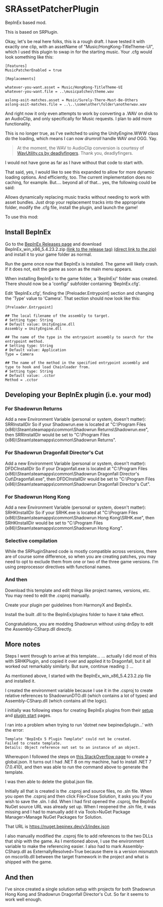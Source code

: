 # SRAssetPatcherPlugin
BepInEx based mod. 

This is based on SRPlugin.

Okay, let's be real here folks, this is a rough draft. I have tested it with exactly one clip, with an assetName of "Music/HongKong-TitleTheme-UI", which I used this plugin to swap in for the starting music.
Your .cfg would look something like this:

	[Features]
	MusicPatcherEnabled = true
	
	[Replacements]
	
	whatever-you-want.asset = Music/HongKong-TitleTheme-UI
	whatever-you-want.file = ..\musicpatches\theme.wav
	
	aslong-asit-matches.asset = Music/Surely-There-Must-Be-Others
	aslong-asit-matches.file = ..\..\some\other\folder\anotherwav.wav


And right now it only even attempts to work by converting a .WAV on disk to an AudioClip, and only specifically for Music requests. I plan to add more functionality.

This is no longer true, as I've switched to using the UnityEngine.WWW class do the loading, which means I can now *drumroll* handle WAV *and* OGG. Yay.

>At the moment, the WAV to AudioClip conversion is courtesy of [WavUtility.cs by deadlyfingers](https://github.com/deadlyfingers/UnityWav). Thank you, deadlyfingers.

I would not have gone as far as I have without that code to start with.

That said, yes, I would like to see this expanded to allow for more dynamic loading options. And efficiently, too. The current implementation does no caching, for example. But.... beyond all of that... yes, the following could be said:

Allows dynamically replacing music tracks without needing to work with asset bundles. Just drop your replacement tracks into the appropriate folder, modify the .cfg file, install the plugin, and launch the game!

To use this mod:

## Install BepInEx
Go to the [BepInEx Releases page](https://github.com/BepInEx/BepInEx/releases/) and download BepInEx_win_x86_5.4.23.2.zip [(link to the release tag)](https://github.com/BepInEx/BepInEx/releases/tag/v5.4.23.2) [(direct link to the zip)](https://github.com/BepInEx/BepInEx/releases/download/v5.4.23.2/BepInEx_win_x86_5.4.23.2.zip) and install it to your game folder as normal.

Run the game once now that BepInEx is installed. The game will likely crash. If it does not, exit the game as soon as the main menu appears.

When installing BepInEx to the game folder, a 'BepInEx/' folder was created. There should now be a 'config/' subfolder containing 'BepInEx.cfg'.

Edit 'BepInEx.cfg', finding the [Preloader.Entrypoint] section and changing the 'Type' value to 'Camera'. That section should now look like this:

	[Preloader.Entrypoint]
	
	## The local filename of the assembly to target.
	# Setting type: String
	# Default value: UnityEngine.dll
	Assembly = UnityEngine.dll

	## The name of the type in the entrypoint assembly to search for the entrypoint method.
	# Setting type: String
	# Default value: Application
	Type = Camera

	## The name of the method in the specified entrypoint assembly and type to hook and load Chainloader from.
	# Setting type: String
	# Default value: .cctor
	Method = .cctor

## Developing your BepInEx plugin (i.e. your mod)
### For Shadowrun Returns
Add a new Environment Variable (personal or system, doesn't matter):
	SRRInstallDir
	<The folder where your Shadowrun.exe is located>
So if your Shadowrun.exe is located at "C:\Program Files (x86)\Steam\steamapps\common\Shadowrun Returns\Shadowrun.exe", then SRRInstallDir would be set to "C:\Program Files (x86)\Steam\steamapps\common\Shadowrun Returns".

### For Shadowrun Dragonfall Director's Cut
Add a new Environment Variable (personal or system, doesn't matter):
	DFDCInstallDir
	<The folder where your Dragonfall.exe is located>
So if your Dragonfall.exe is located at "C:\Program Files (x86)\Steam\steamapps\common\Shadowrun Dragonfall Director's Cut\Dragonfall.exe", then DFDCInstallDir would be set to "C:\Program Files (x86)\Steam\steamapps\common\Shadowrun Dragonfall Director's Cut".

### For Shadowrun Hong Kong
Add a new Environment Variable (personal or system, doesn't matter):
	SRHKInstallDir
	<The folder where your SRHK.exe is located>
So if your SRHK.exe is located at "C:\Program Files (x86)\Steam\steamapps\common\Shadowrun Hong Kong\SRHK.exe", then SRHKInstallDir would be set to "C:\Program Files (x86)\Steam\steamapps\common\Shadowrun Hong Kong".

### Selective compilation
While the SRPluginShared code is mostly compatible across versions, there are of course some difference, so when you are creating patches, you may need to opt to exclude them from one or two of the three game versions. I'm using preprocessor directives with functional names.


### And then
Download this template and edit things like project names, versions, etc. You may need to edit the .csproj manually.

Create your plugin per guidelines from HarmonyX and BepInEx.

Install the built .dll to the BepInEx/plugins folder to have it take effect.

Congratulations, you are modding Shadowrun without using dnSpy to edit the Assembly-CSharp.dll directly.

## More notes
Steps I went through to arrive at this template...
... actually I did most of this with SRHKPlugin, and copied it over and applied it to Dragonfall, but it all worked out remarkably similarly. But sure, continue reading :) ...

As mentioned above, I started with the BepInEx_win_x86_5.4.23.2.zip file and installed it.

I created the environment variable because I use it in the .csproj to create relative references to ShadowrunDTO.dll (which contains a lot of types) and Assembly-CSharp.dll (which contains all the logic).

I initially was following steps for creating BepInEx plugins from their [setup](https://docs.bepinex.dev/articles/dev_guide/plugin_tutorial/1_setup.html) and [plugin start](https://docs.bepinex.dev/articles/dev_guide/plugin_tutorial/2_plugin_start.html) pages.

I ran into a problem when trying to run 'dotnet new bepinex5plugin...' with the error:
```
Template "BepInEx 5 Plugin Template" could not be created.
Failed to create template.
Details: Object reference not set to an instance of an object.
```

Whereupon I followed the steps on [this StackOverflow page](https://stackoverflow.com/questions/42077229/switch-between-dotnet-core-sdk-versions/42078060#42078060) to create a global.json. It turns out I had .NET 8 on my machine, had to install .NET 7 (7.0.410), and then was able to run the command above to generate the template.

I was then able to delete the global.json file.

Initially all that is created is the .csproj and source files, no .sln file. When you open the .csproj and then click File>Close Solution, it asks you if you wish to save the .sln. I did. When I had first opened the .csproj, the BepInEx NuGet source URL was already set up. When I reopened the .sln file, it was missing and I had to manually add it via Tools>NuGet Package Manager>Manage NuGet Packages for Solution.

That URL is https://nuget.bepinex.dev/v3/index.json

I also manually modified the .csproj file to add references to the two DLLs that ship with the game. As I mentioned above, I use the environment variable to make the referencing easier. I also had to mark Assembly-CSharp.dll as ExternallyResolved=True because there is a version mismatch on mscorlib.dll between the target framework in the project and what is shipped with the game.

## And then
I've since created a single solution setup with projects for both Shadowrun Hong Kong and Shadowrun Dragonfall Director's Cut. So far it seems to work well enough.